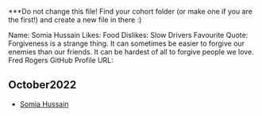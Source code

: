 ***Do not change this file! Find your cohort folder (or make one if you are the first!) and create a new file in there :)

Name: Somia Hussain 
Likes: Food
Dislikes: Slow Drivers
Favourite Quote: Forgiveness is a strange thing. It can sometimes be easier to forgive our enemies than our friends. It can be hardest of all to forgive people we love. Fred Rogers
GitHub Profile URL: 
## October2022

- [Somia Hussain](October2022/README.md)
